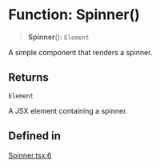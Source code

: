 # Function: Spinner()

> **Spinner**(): `Element`

A simple component that renders a spinner.

## Returns

`Element`

A JSX element containing a spinner.

## Defined in

[Spinner.tsx:6](https://github.com/edspencer/narrator-ai/blob/a6eb3765f534f72fc19b7120983a9fa75cbc1995/packages/react/src/Spinner.tsx#L6)
